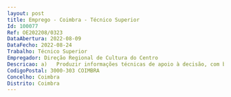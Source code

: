 ```yaml
--- 
layout: post
title: Emprego - Coimbra - Técnico Superior
Id: 100077
Ref: OE202208/0323
DataAbertura: 2022-08-09
DataFecho: 2022-08-24
Trabalho: Técnico Superior
Empregador: Direção Regional de Cultura do Centro
Descricao: a)	Produzir informações técnicas de apoio à decisão, com base na legislação em vigor e demais orientações técnicas designadamente mobilidade geral, acumulação de funções, licenças sem remuneração, contrato de trabalho em funções públicas, cessação da relação jurídica de emprego público e procedimentos concursais b)	Proceder à elaboração de contratos e de instrumentos de gestão   mapa de pessoal c)	Elaborar diagnósticos de formação e qualificação dos trabalhadores e informar pedidos de autoformação  d)	Preparar e acompanhar os processos de SIADAP 2 e 3  e)	Elaborar normativos que requeiram o cumprimento da legislação laboral ou que tenham impacto na gestão de recursos humanos f)	Preparar e submeter o ficheiro trimestral do SIOE g)	Elaboração do balanço social, relatórios de formação e outros.h)	Assegurar a organização do cadastro de pessoal e dos registos dos processos individuais, bem como realizar os procedimentos inerentes à constituição, modificação e extinção da relação jurídica de emprego público.i)	Assegurar o processamento das remunerações e outros abonos, assiduidade, mapa de férias e acidentes em serviço e doenças profissionais do pessoal da Direção Regional de Cultura do Centro, entre outros 
CodigoPostal: 3000-303 COIMBRA
Concelho: Coimbra
Distrito: Coimbra
--- 
```

